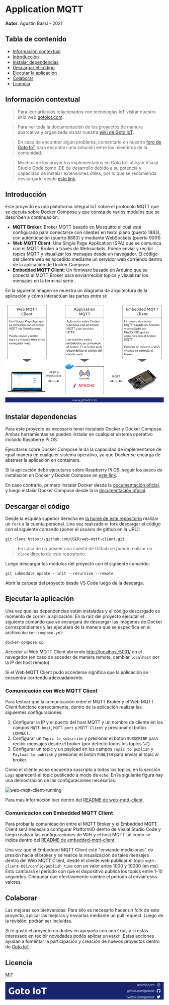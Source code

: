 # Application MQTT

**Autor**: Agustin Bassi - 2021

## Tabla de contenido

* [Información contextual](#información-contextual)
* [Introducción](#introducción)
* [Instalar dependencias](#instalar-dependencias)
* [Descargar el código](#descargar-el-código)
* [Ejecutar la aplicación](#ejecutar-la-aplicación)
* [Colaborar](#colaborar)
* [Licencia](#licencia)

## Información contextual

> Para leer artículos relacionados con tecnologías IoT visitar nuestro sitio web [gotoiot.com](https://www.gotoiot.com).

> Para ver toda la documentación de los proyectos de manera abarcativa y organizada visitar nuestra [wiki de Goto IoT](https://github.com/gotoiot/doc/wiki).

> En caso de encontrar algún problema, comentarlo en nuestro [foro de Goto IoT](https://groups.google.com/g/gotoiot) para encontrar una solución entre los miembros de la comunidad.

> Muchos de los proyectos implementados en Goto IoT utilizan Visual Studio Code como IDE de desarrollo debido a su potencia y capacidad de instalar extensiones útiles, por lo que se recomienda descargarlo desde [este link](https://code.visualstudio.com/download). 

## Introducción

Este proyecto es una plataforma integral IoT sobre el protocolo MQTT que se ejecuta sobre Docker Compose y que consta de varios módulos que se describen a continuación:

* **MQTT Broker**: Broker MQTT basado en Mosquitto el cual está configurado para conectarse con clientes en texto plano (puerto 1883), con autenticación (puerto 8883) y mediante WebSockets (puerto 9001).
* **Web MQTT Client**: Una Single Page Application (SPA) que se comunica con el MQTT Broker a través de Websockets. Puede enviar y recibir topics MQTT y visualizar los mensajes desde un navegador. El código del cliente web es accedido mediante un servidor web corriendo dentro de la aplicación de Docker Compose.
* **Embedded MQTT Client**: Un firmware basado en Arduino que se conecta al MQTT Broker para enviar/recibir topics y visualizar los mensajes en la terminal serie.

En la siguiente imagen se muestra un diagrama de arquitectura de la aplicación y cómo interactúan las partes entre sí:

![architecture](doc/architecture.png)

## Instalar dependencias

Para este proyecto es necesario tener instalado Docker y Docker Compose. Ambas herramientas se pueden instalar en cualquier sistema operativo incluído Raspberry Pi OS. 

Ejecutarse sobre Docker Compose le da la capacidad de implementarse  de igual manera en cualquier sistema operativo, ya que Docker se encarga de abstraer la aplicación en containers.

Si la aplicación debe ejecutarse sobre Raspberry Pi OS, seguir los pasos de instalación en Docker y Docker Compose en [este link](https://devdojo.com/bobbyiliev/how-to-install-docker-and-docker-compose-on-raspberry-pi). 

En caso contrario, primero instalar Docker desde la [documentación oficial](https://docs.docker.com/get-docker/), y luego instalar Docker Compose desde la la [documentación oficial](https://docs.docker.com/compose/install/).


## Descargar el código

Desde la esquina superior derecha en [la home de este repositorio](https://github.com/gotoiot/application-mqtt) realizar un `fork` a la cuenta personal. Una vez realizado el fork descargar el código con el siguiente comando (poner el usuario de github en la URL):

```
git clone https://github.com/USER/web-mqtt-client.git
```

> En caso de no poseer una cuenta de Github se puede realizar un `clone` directo de este repositorio.

Luego descargar los módulos del proyecto con el siguiente comando:

```
git submodule update --init --recursive --remote
```

Abrir la carpeta del proyecto desde VS Code luego de la descarga.

## Ejecutar la aplicación

Una vez que las dependencias están instaladas y el código descargado es momento de correr la aplicación. En la raíz del proyecto ejecutar el siguiente comando que se encargará de descargar las imágenes de Docker correspondientes y las ejecutará de la manera que se especifica en el archivo `docker-compose.yml`:

```
docker-compose up
```

Acceder al Web MQTT Client abriendo [http://localhost:5001/](http://localhost:5001/) en el navegador (en caso de acceder de manera remota, cambiar `localhost` por la IP del host remoto).

Si el Web MQTT Client pudo accederse significa que la aplicación se encuentra corriendo adecuadamente.

### Comunicación con Web MQTT Client

Para testear que la comunicación entre el MQTT Broker y el Web MQTT Client funcione correctamente, dentro de la aplicación realizar las siguientes configuraciones:

1. Configurar la IP y el puerto del host MQTT  y un nombre de cliente en los campos `MQTT host`, `MQTT port` y `MQTT Client` y presionar el botón `CONNECT`.
2. Configurar un `Topic to subscribe` y presionar el boton `SUBSCRIBE` para recibir mensajes desde el broker (por defecto todos los topics '#').
3. Configurar un topic y un payload en los campos `Topic to publish` y `Payload to publish` y presionar el botón `PUBLISH` para enviar el topic al broker. 

Como el cliente ya se encuentra suscripto a todos los topics, en la sección `Logs` aparecerá el topic publicado a modo de `echo`. En la siguiente figura hay una demostración de las configuraciones necesarias.

![web-mqtt-client-running](doc/mqtt-web-client-running.png)

Para más información leer dentro del [README de web-mqtt-client](https://github.com/gotoiot/web-mqtt-client).

### Comunicación con Embedded MQTT Client

Para probar la comunicación entre el MQTT Broker y el Embedded MQTT Client será necesario configurar PlatformIO dentro de Visual Studio Code y luego realizar las configuraciones de WiFi y el host MQTT tal como se indica dentro del [README de embedded-mqtt-client](https://github.com/gotoiot/embedded-mqtt-client).

Una vez que el Embedded MQTT Client esté "enviando mediciones" de presión hacia el broker y se realice la visualización de tales mensajes dentro del Web MQTT Client, desde el cliente web publicar el topic `mqtt-client-001/config/publish_time` con un valor entre 1000 y 10000 (en ms). Esto cambiará el período con que el dispositivo publica los topics entre 1-10 segundos. Chequear que efectivamente cambie el período al enviar esos valores.

## Colaborar

Las mejoras son bienvenidas. Para ello es necesario hacer un fork de este proyecto, aplicar las mejoras y enviarlas mediante un pull request. Luego de la revisión, podrán ser incluídas.

Si te gustó el proyecto no dudes en apoyarlo con una `Star`, y si estás interesado en recibir novedades podés aplicar un `Watch`. Estas acciones ayudan a fomentar la participación y creación de nuevos proyectos dentro de [Goto IoT](https://github.com/gotoiot/).

## Licencia

[MIT](https://choosealicense.com/licenses/mit/)

![footer](doc/gotoiot-footer.png)